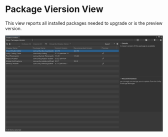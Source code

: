 <a name="PackageViersion"></a>
# Package Viersion View
This view reports all installed packages needed to upgrade or is the preview version.

<img src="images/package-version.png">
